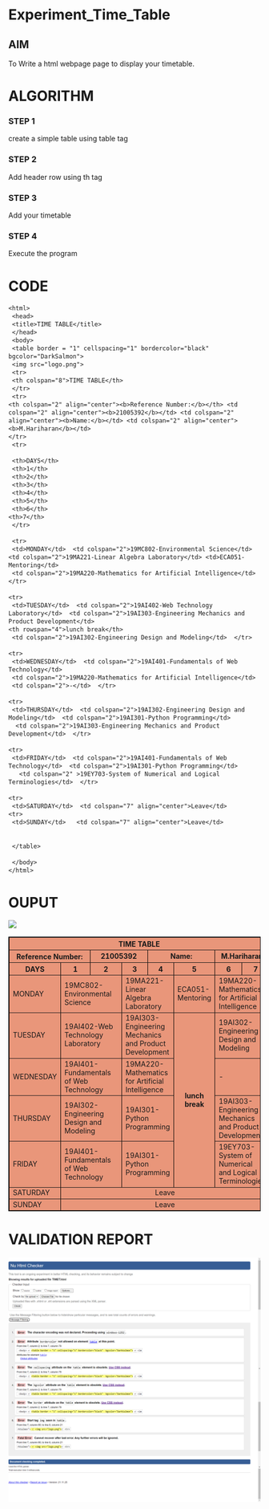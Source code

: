 # Experiment_Time_Table

## AIM
To Write a html webpage page to display your timetable.

# ALGORITHM
### STEP 1
create a simple table using table tag
### STEP 2
Add header row using th tag
### STEP 3
Add your timetable
### STEP 4
Execute the program

# CODE

~~~<!DOCTYPE html> 
<html> 
 <head> 
 <title>TIME TABLE</title> 
 </head> 
 <body> 
 <table border = "1" cellspacing="1" bordercolor="black"  bgcolor="DarkSalmon"> 
 <img src="logo.png">
 <tr> 
 <th colspan="8">TIME TABLE</th> 
 </tr> 
 <tr>
<th colspan="2" align="center"><b>Reference Number:</b></th> <td colspan="2" align="center"><b>21005392</b></td> <td colspan="2" align="center"><b>Name:</b></td> <td colspan="2" align="center"><b>M.Hariharan</b></td>
</tr>
 <tr> 

 <th>DAYS</th> 
 <th>1</th> 
 <th>2</th> 
 <th>3</th> 
 <th>4</th>  
 <th>5</th> 
 <th>6</th>
<th>7</th> 
 </tr> 
  
 <tr> 
 <td>MONDAY</td>  <td colspan="2">19MC802-Environmental Science</td>  <td colspan="2">19MA221-Linear Algebra Laboratory</td> <td>ECA051-Mentoring</td>
 <td colspan="2">19MA220-Mathematics for Artificial Intelligence</td>  </tr>

<tr>
 <td>TUESDAY</td>  <td colspan="2">19AI402-Web Technology Laboratory</td>  <td colspan="2">19AI303-Engineering Mechanics and Product Development</td>
<th rowspan="4">lunch break</th> 
 <td colspan="2">19AI302-Engineering Design and Modeling</td>  </tr>

<tr>
 <td>WEDNESDAY</td>  <td colspan="2">19AI401-Fundamentals of Web Technology</td>   
 <td colspan="2">19MA220-Mathematics for Artificial Intelligence</td>   
 <td colspan="2">-</td>  </tr>

<tr>
 <td>THURSDAY</td>  <td colspan="2">19AI302-Engineering Design and Modeling</td>  <td colspan="2">19AI301-Python Programming</td>  
  <td colspan="2">19AI303-Engineering Mechanics and Product Development</td>  </tr>

<tr>
 <td>FRIDAY</td>  <td colspan="2">19AI401-Fundamentals of Web Technology</td>  <td colspan="2">19AI301-Python Programming</td> 
   <td colspan="2" >19EY703-System of Numerical and Logical Terminologies</td>  </tr>

<tr>
 <td>SATURDAY</td>  <td colspan="7" align="center">Leave</td>  
<tr>
 <td>SUNDAY</td>   <td colspan="7" align="center">Leave</td>

  
 </table> 
  
 </body> 
</html>
~~~

# OUPUT

<!DOCTYPE html> 
<html> 
 <head> 
 <title>TIME TABLE</title> 
 </head> 
 <body> 
 <table border = "1" cellspacing="1" bordercolor="black"  bgcolor="DarkSalmon"> 
 <img src="logo.png">
 <tr> 
 <th colspan="8">TIME TABLE</th> 
 </tr> 
 <tr>
<th colspan="2" align="center"><b>Reference Number:</b></th> <td colspan="2" align="center"><b>21005392</b></td> <td colspan="2" align="center"><b>Name:</b></td> <td colspan="2" align="center"><b>M.Hariharan</b></td>
</tr>
 <tr> 

 <th>DAYS</th> 
 <th>1</th> 
 <th>2</th> 
 <th>3</th> 
 <th>4</th>  
 <th>5</th> 
 <th>6</th>
<th>7</th> 
 </tr> 
  
 <tr> 
 <td>MONDAY</td>  <td colspan="2">19MC802-Environmental Science</td>  <td colspan="2">19MA221-Linear Algebra Laboratory</td> <td>ECA051-Mentoring</td>
 <td colspan="2">19MA220-Mathematics for Artificial Intelligence</td>  </tr>

<tr>
 <td>TUESDAY</td>  <td colspan="2">19AI402-Web Technology Laboratory</td>  <td colspan="2">19AI303-Engineering Mechanics and Product Development</td>
<th rowspan="4">lunch break</th> 
 <td colspan="2">19AI302-Engineering Design and Modeling</td>  </tr>

<tr>
 <td>WEDNESDAY</td>  <td colspan="2">19AI401-Fundamentals of Web Technology</td>   
 <td colspan="2">19MA220-Mathematics for Artificial Intelligence</td>   
 <td colspan="2">-</td>  </tr>

<tr>
 <td>THURSDAY</td>  <td colspan="2">19AI302-Engineering Design and Modeling</td>  <td colspan="2">19AI301-Python Programming</td>  
  <td colspan="2">19AI303-Engineering Mechanics and Product Development</td>  </tr>

<tr>
 <td>FRIDAY</td>  <td colspan="2">19AI401-Fundamentals of Web Technology</td>  <td colspan="2">19AI301-Python Programming</td> 
   <td colspan="2" >19EY703-System of Numerical and Logical Terminologies</td>  </tr>

<tr>
 <td>SATURDAY</td>  <td colspan="7" align="center">Leave</td>  
<tr>
 <td>SUNDAY</td>   <td colspan="7" align="center">Leave</td>

  
 </table> 
  
 </body> 
</html>

# VALIDATION REPORT

![report](CDKmBfgUY2.png)


